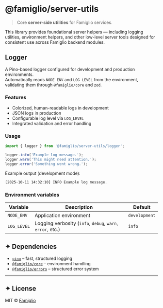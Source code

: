 # @famiglio/server-utils

> Core **server-side utilities** for Famiglio services.

This library provides foundational server helpers — including logging utilities, environment helpers, and other low-level server tools designed for consistent use across Famiglio backend modules.

## Logger

A Pino-based logger configured for development and production environments.  
Automatically reads `NODE_ENV` and `LOG_LEVEL` from the environment, validating them through `@famiglio/core` and `zod`.

### Features

- Colorized, human-readable logs in development
- JSON logs in production
- Configurable log level via `LOG_LEVEL`
- Integrated validation and error handling

### Usage

```ts
import { logger } from '@famiglio/server-utils/logger';

logger.info('Example log message.');
logger.warn('This might need attention.');
logger.error('Something went wrong.');
```

Example output (development mode):

```bash
[2025-10-11 14:32:10] INFO Example log message.
```

### Environment variables

| Variable    | Description                                                | Default       |
| ----------- | ---------------------------------------------------------- | ------------- |
| `NODE_ENV`  | Application environment                                    | `development` |
| `LOG_LEVEL` | Logging verbosity (`info`, `debug`, `warn`, `error`, etc.) | `info`        |

## ✦ Dependencies

- [`pino`](https://github.com/pinojs/pino) – fast, structured logging
- [`@famiglio/core`](https://github.com/famiglio/core) – environment handling
- [`@famiglio/errors`](https://github.com/famiglio/errors) – structured error system

---

## ✦ License

MIT © [Famiglio](https://github.com/famiglio)
